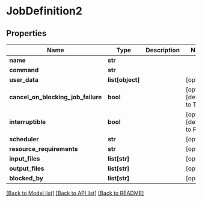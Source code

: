 # JobDefinition2

## Properties
Name | Type | Description | Notes
------------ | ------------- | ------------- | -------------
**name** | **str** |  |
**command** | **str** |  |
**user_data** | **list[object]** |  | [optional]
**cancel_on_blocking_job_failure** | **bool** |  | [optional] [default to True]
**interruptible** | **bool** |  | [optional] [default to False]
**scheduler** | **str** |  | [optional]
**resource_requirements** | **str** |  | [optional]
**input_files** | **list[str]** |  | [optional]
**output_files** | **list[str]** |  | [optional]
**blocked_by** | **list[str]** |  | [optional]

[[Back to Model list]](../README.md#documentation-for-models) [[Back to API list]](../README.md#documentation-for-api-endpoints) [[Back to README]](../README.md)

